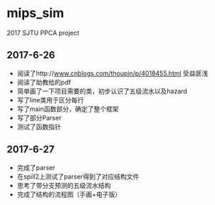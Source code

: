 ﻿# mips_sim
2017 SJTU PPCA project

## 2017-6-26

- 阅读了http://www.cnblogs.com/thoupin/p/4018455.html 受益匪浅
- 阅读了助教给的pdf
- 简单画了一下项目需要的类，初步认识了五级流水以及hazard
- 写了line类用于区分每行
- 写了main函数部分，确定了整个框架
- 写了部分Parser
- 测试了函数指针

## 2017-6-27

- 完成了parser
- 在spill2上测试了parser得到了对应结构文件
- 思考了带分支预测的五级流水结构
- 完成了结构的流程图（手画+电子版）